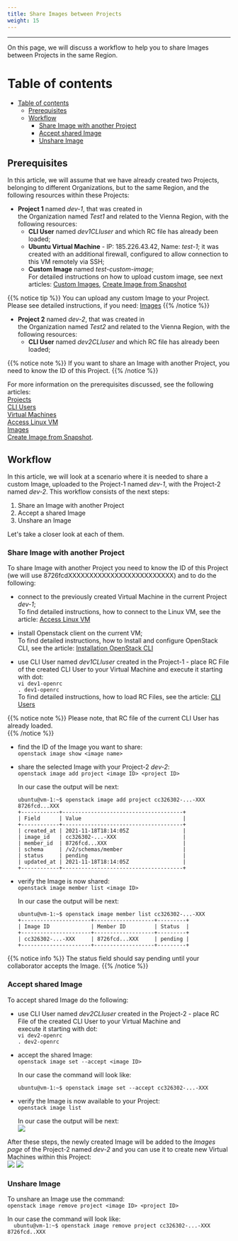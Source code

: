 ```yaml
---
title: Share Images between Projects
weight: 15
---
```

___
On this page, we will discuss a workflow to help you to share Images between Projects in the same Region.

# Table of contents
- [Table of contents](#table-of-contents)
  - [Prerequisites](#prerequisites)
  - [Workflow](#workflow)
    - [Share Image with another Project](#share-image-with-another-project)
    - [Accept shared Image](#accept-shared-image)
    - [Unshare Image](#unshare-image)

## Prerequisites
In this article, we will assume that we have already created two Projects, belonging to different Organizations, but to the same Region, and the following resources within these Projects:

- **Project 1** named *dev-1*, that was created in the Organization named *Test1* and related to the Vienna Region, with the following resources:
  - **CLI User** named *dev1CLIuser* and which RC file has already been loaded;  
  - **Ubuntu Virtual Machine** - IP: 185.226.43.42, Name: *test-1*; it was created with an additional firewall, configured to allow connection to this VM remotely via SSH;
  - **Custom Image** named *test-custom-image*;   
  For detailed instructions on how to upload custom image, see next articles: [Custom Images](https://docs.ventuscloud.eu/products/images/custom-images/#custom-images), [Create Image from Snapshot](https://docs.ventuscloud.eu/products/images/image-from-snapshot/)

{{% notice tip %}}
You can upload any custom Image to your Project. Please see detailed instructions, if you need: [Images](https://docs.ventuscloud.eu/products/images/custom-images/)
{{% /notice %}} 

- **Project 2** named *dev-2*, that was created in the Organization named *Test2* and related to the Vienna Region, with the following resources:
  - **CLI User** named *dev2CLIuser* and which RC file has already been loaded;  

{{% notice note %}}
If you want to share an Image with another Project, you need to know the ID of this Project. 
{{% /notice %}} 

For more information on the prerequisites discussed, see the following articles:    
    [Projects](https://docs.ventuscloud.eu/getting-started/projects/)   
    [CLI Users](https://docs.ventuscloud.eu/products/security/cli-users/)  
    [Virtual Machines](https://docs.ventuscloud.eu/products/compute/virtual-machines/)          
    [Access Linux VM](https://docs.ventuscloud.eu/products/compute/connect-linux-vm/)  
    [Images](https://docs.ventuscloud.eu/products/images/custom-images/)  
    [Create Image from Snapshot](https://docs.ventuscloud.eu/products/images/image-from-snapshot/).

## Workflow
In this article, we will look at a scenario where it is needed to share a custom Image, uploaded to the Project-1 named *dev-1*, with the Project-2 named *dev-2*.
This workflow consists of the next steps:
1. Share an Image with another Project
2. Accept a shared Image
3. Unshare an Image

Let's take a closer look at each of them.

### Share Image with another Project
To share Image with another Project you need to know the ID of this Project (we will use 8726fcdXXXXXXXXXXXXXXXXXXXXXXXXX) and to do the following:

- connect to the previously created Virtual Machine in the current Project *dev-1*;   
To find detailed instructions, how to connect to the Linux VM, see the article: [Access Linux VM](https://docs.ventuscloud.eu/products/compute/connect-linux-vm/)

- install Openstack client on the current VM;   
To find detailed instructions, how to Install and configure OpenStack CLI, see the article: [Installation OpenStack CLI](https://docs.ventuscloud.eu/tutorials-advanced/installation-openstack-cli/)

- use CLI User named *dev1CLIuser* created in the Project-1 - place RC File of the created CLI User to your Virtual Machine and execute it starting with dot:    
    `vi dev1-openrc`    
    `. dev1-openrc`   
    To find detailed instructions, how to load RC Files, see the article: [CLI Users](https://docs.ventuscloud.eu/products/security/cli-users/)

{{% notice note %}}
Please note, that RC file of the current CLI User has already loaded.   
{{% /notice %}} 

-  find the ID of the Image you want to share:  
    `openstack image show <image name>`  

- share the selected Image with your Project-2 *dev-2*:    
    `openstack image add project <image ID> <project ID>`  

    In our case the output will be next:    
    ```  
    ubuntu@vm-1:~$ openstack image add project cc326302-...-XXX 8726fcd...XXX
    +------------+--------------------------------------+
    | Field      | Value                                |
    +------------+--------------------------------------+
    | created_at | 2021-11-18T18:14:05Z                 |
    | image_id   | cc326302-...-XXX                     |
    | member_id  | 8726fcd...XXX                        |
    | schema     | /v2/schemas/member                   |
    | status     | pending                              |
    | updated_at | 2021-11-18T18:14:05Z                 |
    +------------+--------------------------------------+
    ```

- verify the Image is now shared:  
    `openstack image member list <image ID>`  

    In our case the output will be next:    
    ```  
    ubuntu@vm-1:~$ openstack image member list cc326302-...-XXX
    +----------------------+-------------------+---------+
    | Image ID             | Member ID         | Status  |
    +----------------------+-------------------+---------+
    | cc326302-...-XXX     | 8726fcd...XXX     | pending |
    +----------------------+-------------------+---------+
    ```

{{% notice info %}}
The status field should say pending until your collaborator accepts the Image.
{{% /notice %}} 

### Accept shared Image
To accept shared Image do the following:

* use CLI User named *dev2CLIuser* created in the Project-2 - place RC File of the created CLI User to your Virtual Machine and execute it starting with dot:    
    `vi dev2-openrc`    
    `. dev2-openrc` 

* accept the shared Image:  
    `openstack image set --accept <image ID>`

    In our case the command will look like:  
    ```  
    ubuntu@vm-1:~$ openstack image set --accept cc326302-...-XXX 
    ```

* verify the Image is now available to your Project:  
    `openstack image list`  

    In our case the output will be next:  
![](../../../assets/images/images/5.png?width=45pc&classes=border,shadow) 

After these steps, the newly created Image will be added to the *Images page* of the Project-2 named *dev-2* and you can use it to create new Virtual Machines within this Project:   
![](../../../assets/images/images/3.png?classes=border,shadow) 
 ![](../../../assets/images/images/6.png?width=30pc&classes=border,shadow) 

### Unshare Image
To unshare an Image use the command:    
    `openstack image remove project <image ID> <project ID>`   
    
In our case the command will look like:   
    ```  
    ubuntu@vm-1:~$ openstack image remove project cc326302-...-XXX 8726fcd..XXX
    ```


